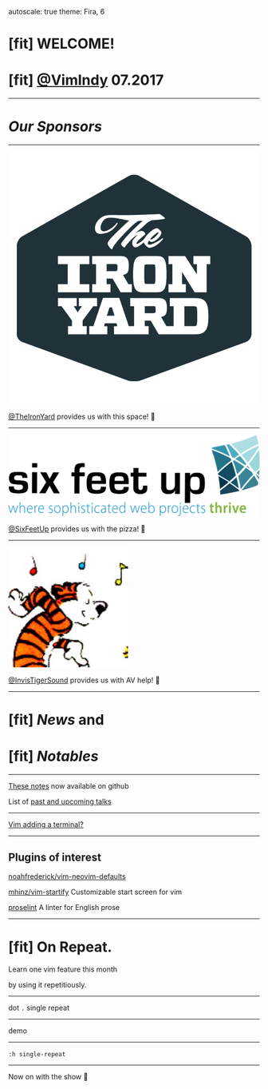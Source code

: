 autoscale: true
theme: Fira, 6

# [fit] WELCOME!
# [fit] [@VimIndy][vimindy] 07.2017

----

# *Our Sponsors*

----

![inline][theironyard-logo]

[@TheIronYard][theironyard] provides us with this space! :office:

----

![inline][sixfeetup-logo]

[@SixFeetUp][sixfeetup] provides us with the pizza! :pizza:

----

![inline][its-logo]

[@InvisTigerSound][its] provides us with AV help! :movie_camera:

----

# [fit] *News* **and**
# [fit] *Notables*

----

[These notes][vimindy-welcome] now available on github

List of [past and upcoming talks][vimindy-talks]

----

[Vim adding a terminal?](https://groups.google.com/forum/m/#!topic/vim_dev/Q9gUWGCeTXM)

----

## Plugins of interest

[noahfrederick/vim-neovim-defaults](https://github.com/noahfrederick/vim-neovim-defaults)

[mhinz/vim-startify](https://github.com/mhinz/vim-startify) Customizable start screen for vim

[proselint](http://proselint.com/) A linter for English prose

----


# [fit] **On** Repeat.

Learn one vim feature this month

by using it repetitiously.

----

dot `.` single repeat

----

demo

----

`:h single-repeat`

----

Now on with the show :dancer:

[//]: # ( Links                                                               )
[//]: # ( ------------------------------------------------------------------- )
[vimindy]: https://twitter.com/vimindy
[vimindy-welcome]: https://github.com/VimIndy/welcome
[vimindy-talks]: https://github.com/VimIndy/talks

[//]: # ( Sponsors                                                            )
[theironyard]: https://www.theironyard.com/locations/indianapolis
[theironyard-logo]: images/theironyard_logo.png
[sixfeetup]: https://www.sixfeetup.com/
[sixfeetup-logo]: images/sixfeetup_logo.png
[its]: https://twitter.com/invistigersound
[its-logo]: images/its_logo.jpg
[vim]: https://vim.org
[vim-logo]: images/vim_logo.png
[neovim-logo]: images/neovim-dot-app.png
[vimindy-first-tweet]: images/vimindy-first-tweet.png
[//]: # ( ------------------------------------------------------------------- )
